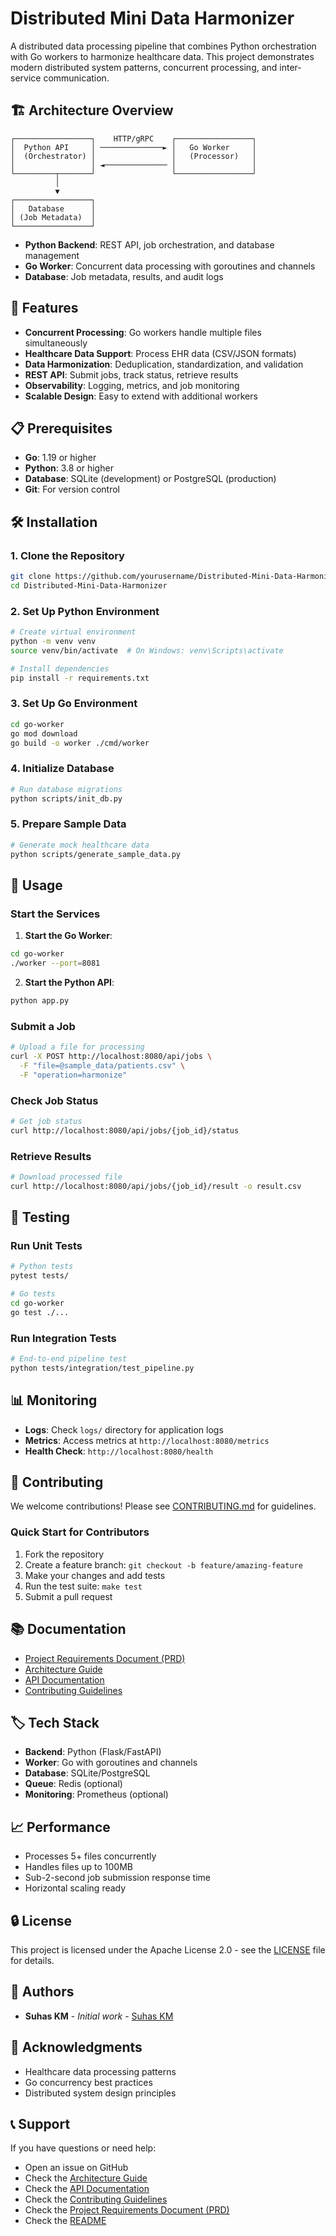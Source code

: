 # Distributed Mini Data Harmonizer

A distributed data processing pipeline that combines Python orchestration with Go workers to harmonize healthcare data. This project demonstrates modern distributed system patterns, concurrent processing, and inter-service communication.

## 🏗️ Architecture Overview

```
┌─────────────────┐    HTTP/gRPC    ┌─────────────────┐
│  Python API     │ ──────────────► │   Go Worker     │
│  (Orchestrator) │                 │   (Processor)   │
│                 │ ◄────────────── │                 │
└─────────┬───────┘                 └─────────────────┘
          │
          ▼
┌─────────────────┐
│   Database      │
│ (Job Metadata)  │
└─────────────────┘
```

- **Python Backend**: REST API, job orchestration, and database management
- **Go Worker**: Concurrent data processing with goroutines and channels
- **Database**: Job metadata, results, and audit logs

## 🚀 Features

- **Concurrent Processing**: Go workers handle multiple files simultaneously
- **Healthcare Data Support**: Process EHR data (CSV/JSON formats)
- **Data Harmonization**: Deduplication, standardization, and validation
- **REST API**: Submit jobs, track status, retrieve results
- **Observability**: Logging, metrics, and job monitoring
- **Scalable Design**: Easy to extend with additional workers

## 📋 Prerequisites

- **Go**: 1.19 or higher
- **Python**: 3.8 or higher
- **Database**: SQLite (development) or PostgreSQL (production)
- **Git**: For version control

## 🛠️ Installation

### 1. Clone the Repository
```bash
git clone https://github.com/yourusername/Distributed-Mini-Data-Harmonizer.git
cd Distributed-Mini-Data-Harmonizer
```

### 2. Set Up Python Environment
```bash
# Create virtual environment
python -m venv venv
source venv/bin/activate  # On Windows: venv\Scripts\activate

# Install dependencies
pip install -r requirements.txt
```

### 3. Set Up Go Environment
```bash
cd go-worker
go mod download
go build -o worker ./cmd/worker
```

### 4. Initialize Database
```bash
# Run database migrations
python scripts/init_db.py
```

### 5. Prepare Sample Data
```bash
# Generate mock healthcare data
python scripts/generate_sample_data.py
```

## 🎯 Usage

### Start the Services

1. **Start the Go Worker**:
```bash
cd go-worker
./worker --port=8081
```

2. **Start the Python API**:
```bash
python app.py
```

### Submit a Job

```bash
# Upload a file for processing
curl -X POST http://localhost:8080/api/jobs \
  -F "file=@sample_data/patients.csv" \
  -F "operation=harmonize"
```

### Check Job Status

```bash
# Get job status
curl http://localhost:8080/api/jobs/{job_id}/status
```

### Retrieve Results

```bash
# Download processed file
curl http://localhost:8080/api/jobs/{job_id}/result -o result.csv
```

## 🧪 Testing

### Run Unit Tests
```bash
# Python tests
pytest tests/

# Go tests
cd go-worker
go test ./...
```

### Run Integration Tests
```bash
# End-to-end pipeline test
python tests/integration/test_pipeline.py
```

## 📊 Monitoring

- **Logs**: Check `logs/` directory for application logs
- **Metrics**: Access metrics at `http://localhost:8080/metrics`
- **Health Check**: `http://localhost:8080/health`

## 🤝 Contributing

We welcome contributions! Please see [CONTRIBUTING.md](CONTRIBUTING.md) for guidelines.

### Quick Start for Contributors
1. Fork the repository
2. Create a feature branch: `git checkout -b feature/amazing-feature`
3. Make your changes and add tests
4. Run the test suite: `make test`
5. Submit a pull request

## 📚 Documentation

- [Project Requirements Document (PRD)](PRD.md)
- [Architecture Guide](ARCHITECTURE.md)
- [API Documentation](API.md)
- [Contributing Guidelines](CONTRIBUTING.md)

## 🏷️ Tech Stack

- **Backend**: Python (Flask/FastAPI)
- **Worker**: Go with goroutines and channels
- **Database**: SQLite/PostgreSQL
- **Queue**: Redis (optional)
- **Monitoring**: Prometheus (optional)

## 📈 Performance

- Processes 5+ files concurrently
- Handles files up to 100MB
- Sub-2-second job submission response time
- Horizontal scaling ready

## 🔒 License

This project is licensed under the Apache License 2.0 - see the [LICENSE](LICENSE) file for details.

## 👥 Authors

- **Suhas KM** - *Initial work* - [Suhas KM](https://github.com/suhas-km)

## 🙏 Acknowledgments

- Healthcare data processing patterns
- Go concurrency best practices
- Distributed system design principles

## 📞 Support

If you have questions or need help:
- Open an issue on GitHub
- Check the [Architecture Guide](ARCHITECTURE.md)
- Check the [API Documentation](API.md)
- Check the [Contributing Guidelines](CONTRIBUTING.md)
- Check the [Project Requirements Document (PRD)](PRD.md)
- Check the [README](README.md)

